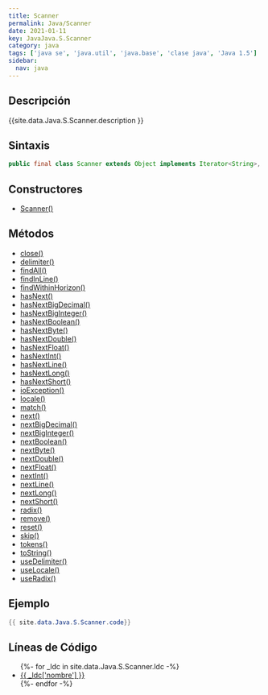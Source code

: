 ```yaml
---
title: Scanner
permalink: Java/Scanner
date: 2021-01-11
key: JavaJava.S.Scanner
category: java
tags: ['java se', 'java.util', 'java.base', 'clase java', 'Java 1.5']
sidebar: 
  nav: java
---
```


## Descripción
{{site.data.Java.S.Scanner.description }}

## Sintaxis
~~~java
public final class Scanner extends Object implements Iterator<String>, Closeable
~~~

## Constructores
* [Scanner()](/Java/Scanner/Scanner/)

## Métodos
* [close()](/Java/Scanner/close)
* [delimiter()](/Java/Scanner/delimiter)
* [findAll()](/Java/Scanner/findAll)
* [findInLine()](/Java/Scanner/findInLine)
* [findWithinHorizon()](/Java/Scanner/findWithinHorizon)
* [hasNext()](/Java/Scanner/hasNext)
* [hasNextBigDecimal()](/Java/Scanner/hasNextBigDecimal)
* [hasNextBigInteger()](/Java/Scanner/hasNextBigInteger)
* [hasNextBoolean()](/Java/Scanner/hasNextBoolean)
* [hasNextByte()](/Java/Scanner/hasNextByte)
* [hasNextDouble()](/Java/Scanner/hasNextDouble)
* [hasNextFloat()](/Java/Scanner/hasNextFloat)
* [hasNextInt()](/Java/Scanner/hasNextInt)
* [hasNextLine()](/Java/Scanner/hasNextLine)
* [hasNextLong()](/Java/Scanner/hasNextLong)
* [hasNextShort()](/Java/Scanner/hasNextShort)
* [ioException()](/Java/Scanner/ioException)
* [locale()](/Java/Scanner/locale)
* [match()](/Java/Scanner/match)
* [next()](/Java/Scanner/next)
* [nextBigDecimal()](/Java/Scanner/nextBigDecimal)
* [nextBigInteger()](/Java/Scanner/nextBigInteger)
* [nextBoolean()](/Java/Scanner/nextBoolean)
* [nextByte()](/Java/Scanner/nextByte)
* [nextDouble()](/Java/Scanner/nextDouble)
* [nextFloat()](/Java/Scanner/nextFloat)
* [nextInt()](/Java/Scanner/nextInt)
* [nextLine()](/Java/Scanner/nextLine)
* [nextLong()](/Java/Scanner/nextLong)
* [nextShort()](/Java/Scanner/nextShort)
* [radix()](/Java/Scanner/radix)
* [remove()](/Java/Scanner/remove)
* [reset()](/Java/Scanner/reset)
* [skip()](/Java/Scanner/skip)
* [tokens()](/Java/Scanner/tokens)
* [toString()](/Java/Scanner/toString)
* [useDelimiter()](/Java/Scanner/useDelimiter)
* [useLocale()](/Java/Scanner/useLocale)
* [useRadix()](/Java/Scanner/useRadix)

## Ejemplo
~~~java
{{ site.data.Java.S.Scanner.code}}
~~~

## Líneas de Código
<ul>
{%- for _ldc in site.data.Java.S.Scanner.ldc -%}
   <li>
       <a href="{{_ldc['url'] }}">{{ _ldc['nombre'] }}</a>
   </li>
{%- endfor -%}
</ul>
